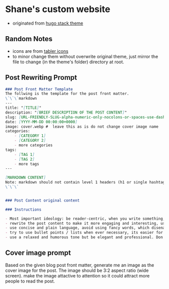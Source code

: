 # Shane's custom website

- originated from [hugo stack theme](https://stack.example.com/)

## Random Notes

- icons are from [tabler icons](https://tabler.io/icons)
- to minor change them without overwrite original theme, just mirror the file to change (in the theme's folder) directory at root.

## Post Rewriting Prompt

```markdown
### Post Front Matter Template
The follwing is the template for the post front matter.
\`\`\`markdown
---
title: "[TITLE]"
description: "[BRIEF DESCRIPTION OF THE POST CONTENT]"
slug: [URL-FRIENDLY-SLUG-alpha-numeric-only-nocolons-or-spaces-use-dash-instead]
date: [YYYY-MM-DD 00:00:00+0000]
image: cover.webp #  leave this as is do not change cover image name
categories:
    - [CATEGORY 1]
    - [CATEGORY 2]
    - more categories
tags:
    - [TAG 1]
    - [TAG 2]
    - more tags
---

[MARKDOWN CONTENT]
Note: markdown should not contain level 1 headers (h1 or single hashtag # titles sinces its already defined in the front matter)
\`\`\`


### Post Content original content

### Instructions

- Most important ideology: be reader-centric, when you write something, always assume you are writing for a real person. Consider what is this person thinking right now? what would confuse this person? What would be the question raised by this person at this point?
- rewrite the post content to make it more engaging and interesting, use plenty examples so reader can understand the content better, and trigger reader's natural curiosity.
- use concise and plain language, avoid using fancy words, which disenages human to read.
- try to use bullet points / lists when ever necessary, its easier for human to understand and reflect on the big picture.
- use a relaxed and humorous tone but be elegant and professional. Don't try to be fake enthusiastic -- be genuine instead. You can tell a person is truely excited about something when you see something like "this makes you think..." (active engagement and ownership reveals true passion) while something like "Wow, this is amazing!" is just fake enthusiasm and no one want that crap. Oh by the way, using slangs like crap and stuff and other casual language is okay, but don't use offensive words like shit, fuck, etc. be respectful but casual at the same time. treat the reader as equals and a friend.

```

## Cover image prompt

Based on the given blog post front matter, generate me an image as the cover image for the post.
The image should be 3:2 aspect ratio (wide screen). make the image attactive to attention so it could attract more people to read the post.
